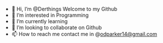 - 👋 Hi, I’m @Derthings Welcome to my Github
- 👀 I’m interested in Programming 
- 🌱 I’m currently learning 
- 💞️ I’m looking to collaborate on Github 
- 📫 How to reach me contact me in @odparker14@gmail.com

<!---
Derthings/Derthings is a ✨ special ✨ repository because its `README.md` (this file) appears on your GitHub profile.
Yo
